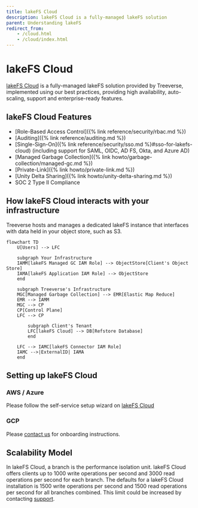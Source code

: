 ```yaml
---
title: lakeFS Cloud
description: lakeFS Cloud is a fully-managed lakeFS solution
parent: Understanding lakeFS
redirect_from: 
    - /cloud.html
    - /cloud/index.html
---
```


# lakeFS Cloud

[lakeFS Cloud](https://lakefs.cloud) is a fully-managed lakeFS solution provided by Treeverse, implemented using our best practices, providing high availability, auto-scaling, support and enterprise-ready features.
	
## lakeFS Cloud Features
* [Role-Based Access Control]({% link reference/security/rbac.md %})
* [Auditing]({% link reference/auditing.md %})
* [Single-Sign-On]({% link reference/security/sso.md %}#sso-for-lakefs-cloud) (including support for SAML, OIDC, AD FS, Okta, and Azure AD)
* [Managed Garbage Collection]({% link howto/garbage-collection/managed-gc.md %})
* [Private-Link]({% link howto/private-link.md %})
* [Unity Delta Sharing]({% link howto/unity-delta-sharing.md %})
* SOC 2 Type II Compliance

## How lakeFS Cloud interacts with your infrastructure

Treeverse hosts and manages a dedicated lakeFS instance that interfaces with data held in your object store, such as S3. 

```mermaid
flowchart TD
    U[Users] --> LFC

    subgraph Your Infrastructure
    IAMM[lakeFS Managed GC IAM Role] --> ObjectStore[Client's Object Store]
    IAMA[lakeFS Application IAM Role] --> ObjectStore
    end

    subgraph Treeverse's Infrastructure
    MGC[Managed Garbage Collection] --> EMR[Elastic Map Reduce]
    EMR --> IAMM
    MGC --> CP
    CP[Control Plane]
    LFC --> CP

        subgraph Client's Tenant
        LFC[lakeFS Cloud] --> DB[Refstore Database]
        end
        
    LFC --> IAMC[lakeFS Connector IAM Role]    
    IAMC -->|ExternalID| IAMA
    end
```

## Setting up lakeFS Cloud

### AWS / Azure
Please follow the self-service setup wizard on [lakeFS Cloud](https://lakefs.cloud)

### GCP
Please [contact us](mailto:support@treeverse.io) for onboarding instructions.

## Scalability Model

In lakeFS Cloud, a branch is the performance isolation unit.
lakeFS Cloud offers clients up to 1000 write operations per second and
3000 read operations per second for each branch. The defaults for a
lakeFS Cloud installation is 1500 write operations per second and
1500 read operations per second for all branches combined. This limit could 
be increased by contacting [support]((mailto:support@treeverse.io)).

